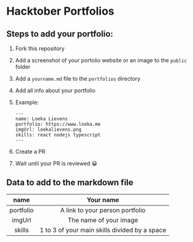 # Hacktober Portfolios

## Steps to add your portfolio:

1. Fork this repository

2. Add a screenshot of your portolio website or an image to the `public` folder

3. Add a `yourname.md` file to the `portfolios` directory

4. Add all info about your portfolio

5. Example:
   
   ```
   ---
   name: Loeka Lievens
   portfolio: https://www.loeka.me
   imgUrl: loekalievens.png
   skills: react nodejs typescript
   ---
   ```

6. Create a PR

7. Wait until your PR is reviewed 😀

## Data to add to the markdown file

| name      | Your name                                     |
|:---------:|:---------------------------------------------:|
| portfolio | A link to your person portfolio               |
| imgUrl    | The name of your image                        |
| skills    | 1 to 3 of your main skills divided by a space |
